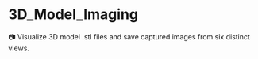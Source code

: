 # 3D_Model_Imaging
📷 Visualize 3D model .stl files and save captured images from six distinct views.
